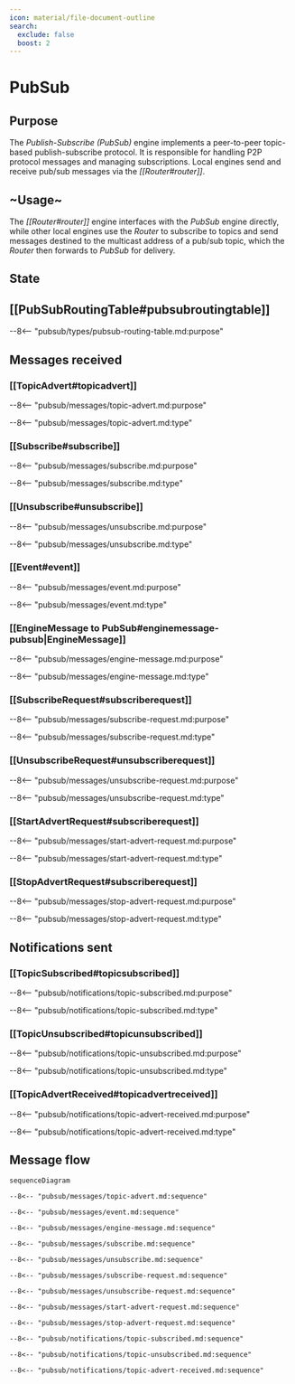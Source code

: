 ```yaml
---
icon: material/file-document-outline
search:
  exclude: false
  boost: 2
---
```


<div class="engine" markdown>

# PubSub

## Purpose

The *Publish-Subscribe* *(PubSub)* engine implements a peer-to-peer topic-based publish-subscribe protocol.
It is responsible for handling P2P protocol messages and managing subscriptions.
Local engines send and receive pub/sub messages via the *[[Router#router]]*.

## ~Usage~

The *[[Router#router]]* engine interfaces with the *PubSub* engine directly,
while other local engines use the *Router*
to subscribe to topics and send messages destined to the multicast address of a pub/sub topic,
which the *Router* then forwards to *PubSub* for delivery.

## State

## [[PubSubRoutingTable#pubsubroutingtable]]

--8<-- "pubsub/types/pubsub-routing-table.md:purpose"

## Messages received

### [[TopicAdvert#topicadvert]]

--8<-- "pubsub/messages/topic-advert.md:purpose"

--8<-- "pubsub/messages/topic-advert.md:type"

### [[Subscribe#subscribe]]

--8<-- "pubsub/messages/subscribe.md:purpose"

--8<-- "pubsub/messages/subscribe.md:type"

### [[Unsubscribe#unsubscribe]]

--8<-- "pubsub/messages/unsubscribe.md:purpose"

--8<-- "pubsub/messages/unsubscribe.md:type"

### [[Event#event]]

--8<-- "pubsub/messages/event.md:purpose"

--8<-- "pubsub/messages/event.md:type"

### [[EngineMessage to PubSub#enginemessage-pubsub|EngineMessage]]

--8<-- "pubsub/messages/engine-message.md:purpose"

--8<-- "pubsub/messages/engine-message.md:type"

### [[SubscribeRequest#subscriberequest]]

--8<-- "pubsub/messages/subscribe-request.md:purpose"

--8<-- "pubsub/messages/subscribe-request.md:type"

### [[UnsubscribeRequest#unsubscriberequest]]

--8<-- "pubsub/messages/unsubscribe-request.md:purpose"

--8<-- "pubsub/messages/unsubscribe-request.md:type"

### [[StartAdvertRequest#subscriberequest]]

--8<-- "pubsub/messages/start-advert-request.md:purpose"

--8<-- "pubsub/messages/start-advert-request.md:type"

### [[StopAdvertRequest#subscriberequest]]

--8<-- "pubsub/messages/stop-advert-request.md:purpose"

--8<-- "pubsub/messages/stop-advert-request.md:type"

## Notifications sent

### [[TopicSubscribed#topicsubscribed]]

--8<-- "pubsub/notifications/topic-subscribed.md:purpose"

--8<-- "pubsub/notifications/topic-subscribed.md:type"

### [[TopicUnsubscribed#topicunsubscribed]]

--8<-- "pubsub/notifications/topic-unsubscribed.md:purpose"

--8<-- "pubsub/notifications/topic-unsubscribed.md:type"

### [[TopicAdvertReceived#topicadvertreceived]]

--8<-- "pubsub/notifications/topic-advert-received.md:purpose"

--8<-- "pubsub/notifications/topic-advert-received.md:type"

## Message flow

<!-- Sequence diagram for the engine with all messages -->

<!-- --8<-- [start:messages] -->
```mermaid
sequenceDiagram

--8<-- "pubsub/messages/topic-advert.md:sequence"

--8<-- "pubsub/messages/event.md:sequence"

--8<-- "pubsub/messages/engine-message.md:sequence"

--8<-- "pubsub/messages/subscribe.md:sequence"

--8<-- "pubsub/messages/unsubscribe.md:sequence"

--8<-- "pubsub/messages/subscribe-request.md:sequence"

--8<-- "pubsub/messages/unsubscribe-request.md:sequence"

--8<-- "pubsub/messages/start-advert-request.md:sequence"

--8<-- "pubsub/messages/stop-advert-request.md:sequence"

--8<-- "pubsub/notifications/topic-subscribed.md:sequence"

--8<-- "pubsub/notifications/topic-unsubscribed.md:sequence"

--8<-- "pubsub/notifications/topic-advert-received.md:sequence"
```
<!-- --8<-- [end:messages] -->

</div>
